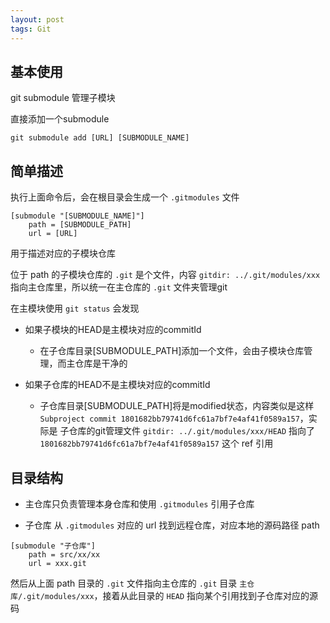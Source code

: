 ```yaml
---
layout: post
tags: Git
---
```


## 基本使用

git submodule 管理子模块


直接添加一个submodule
```
git submodule add [URL] [SUBMODULE_NAME]
```

## 简单描述

执行上面命令后，会在根目录会生成一个 `.gitmodules` 文件
```
[submodule "[SUBMODULE_NAME]"]
	path = [SUBMODULE_PATH]
	url = [URL]
```

用于描述对应的子模块仓库

位于 path 的子模块仓库的 `.git` 是个文件，内容 `gitdir: ../.git/modules/xxx` 指向主仓库里，所以统一在主仓库的 `.git` 文件夹管理git

在主模块使用 `git status` 会发现

- 如果子模块的HEAD是主模块对应的commitId  
  - 在子仓库目录[SUBMODULE_PATH]添加一个文件，会由子模块仓库管理，而主仓库是干净的  

- 如果子仓库的HEAD不是主模块对应的commitId  
  - 子仓库目录[SUBMODULE_PATH]将是modified状态，内容类似是这样 `Subproject commit 1801682bb79741d6fc61a7bf7e4af41f0589a157`，实际是 子仓库的git管理文件 `gitdir: ../.git/modules/xxx/HEAD` 指向了 `1801682bb79741d6fc61a7bf7e4af41f0589a157` 这个 ref 引用

## 目录结构

- 主仓库只负责管理本身仓库和使用 `.gitmodules` 引用子仓库

- 子仓库 从 `.gitmodules` 对应的 url 找到远程仓库，对应本地的源码路径 path

```
[submodule "子仓库"]
	path = src/xx/xx
	url = xxx.git
```

然后从上面 path 目录的 `.git` 文件指向主仓库的 `.git` 目录 `主仓库/.git/modules/xxx`，接着从此目录的 `HEAD` 指向某个引用找到子仓库对应的源码
